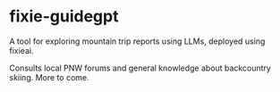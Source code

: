 # fixie-guidegpt
A tool for exploring mountain trip reports using LLMs, deployed using fixieai.

Consults local PNW forums and general knowledge about backcountry skiing. More to come.
